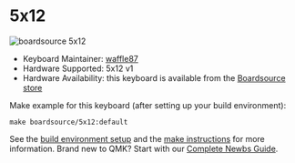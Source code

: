 # 5x12

![boardsource 5x12](https://i.imgur.com/xuNxpgh.jpg)

* Keyboard Maintainer: [waffle87](https://github.com/waffle87)
* Hardware Supported: 5x12 v1
* Hardware Availability: this keyboard is available from the [Boardsource store](https://boardsource.xyz/store/5ecb822386879c9a0c22db84)

Make example for this keyboard (after setting up your build environment):

    make boardsource/5x12:default

See the [build environment setup](https://docs.qmk.fm/#/getting_started_build_tools) and the [make instructions](https://docs.qmk.fm/#/getting_started_make_guide) for more information. Brand new to QMK? Start with our [Complete Newbs Guide](https://docs.qmk.fm/#/newbs).
